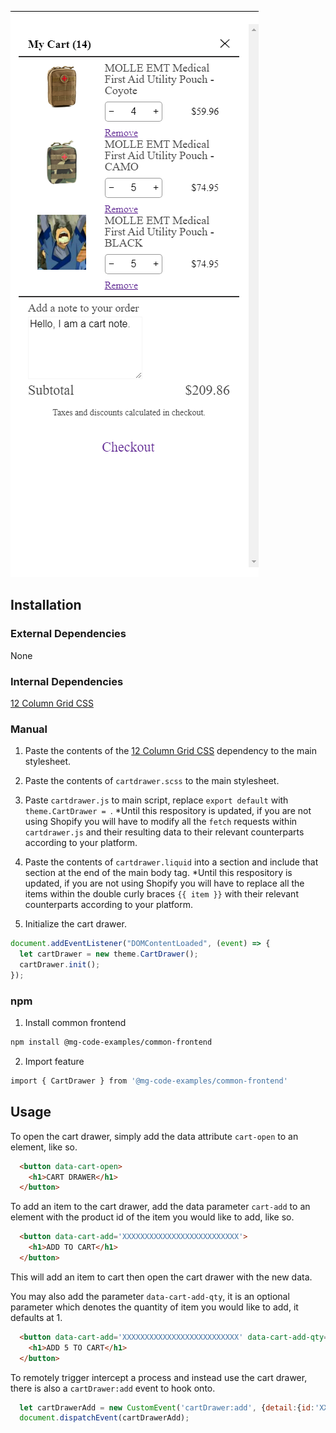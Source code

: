 ![Modal](screenshot.png)
## Installation
### External Dependencies
  None
### Internal Dependencies
  [12 Column Grid CSS](https://gitlab.com/ambaum/internal/shopify-starter-theme/-/blob/master/theme/src/assets/grid-12-col.css)
### Manual

1. Paste the contents of the [12 Column Grid CSS](https://gitlab.com/ambaum/internal/shopify-starter-theme/-/blob/master/theme/src/assets/grid-12-col.css) dependency to the main stylesheet.

2. Paste the contents of `cartdrawer.scss` to the main stylesheet.

3. Paste `cartdrawer.js` to main script, replace `export default` with `theme.CartDrawer = `. *Until this respository is updated, if you are not using Shopify you will have to modify all the `fetch` requests within `cartdrawer.js` and their resulting data to their relevant counterparts according to your platform.

4. Paste the contents of `cartdrawer.liquid` into a section and include that section at the end of the main body tag. *Until this respository is updated, if you are not using Shopify you will have to replace all the items within the double curly braces `{{ item }}` with their relevant counterparts according to your platform.

5. Initialize the cart drawer.
```js
document.addEventListener("DOMContentLoaded", (event) => {
  let cartDrawer = new theme.CartDrawer();
  cartDrawer.init();
});
```
### npm

1. Install common frontend
  ```sh
  npm install @mg-code-examples/common-frontend
  ```

2. Import feature
  ```sh
  import { CartDrawer } from '@mg-code-examples/common-frontend'
  ```

## Usage

To open the cart drawer, simply add the data attribute `cart-open` to an element, like so.

```html
  <button data-cart-open>
    <h1>CART DRAWER</h1>
  </button>
```

To add an item to the cart drawer, add the data parameter `cart-add` to an element with the product id of the item you would like to add, like so.

```html
  <button data-cart-add='XXXXXXXXXXXXXXXXXXXXXXXXXX'>
    <h1>ADD TO CART</h1>
  </button>
```

This will add an item to cart then open the cart drawer with the new data.

You may also add the parameter `data-cart-add-qty`,  it is an optional parameter which denotes the quantity of item you would like to add, it defaults at 1.

```html
  <button data-cart-add='XXXXXXXXXXXXXXXXXXXXXXXXXX' data-cart-add-qty='5'>
    <h1>ADD 5 TO CART</h1>
  </button>
```

To remotely trigger intercept a process and instead use the cart drawer, there is also a `cartDrawer:add` event to hook onto.

```js
  let cartDrawerAdd = new CustomEvent('cartDrawer:add', {detail:{id:'XXXXXXXXXX', qty:1}});
  document.dispatchEvent(cartDrawerAdd);
```

